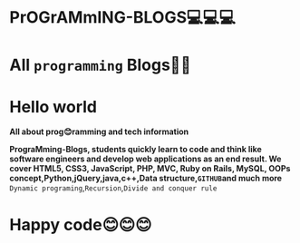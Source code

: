 # PrOGrAMmING-BLOGS💻💻💻

# All `programming` Blogs📖📖

# Hello world

**All about prog😊ramming and tech information**

**PrograMming-Blogs, students quickly learn to code and think like software engineers and develop web applications as an end result. We cover HTML5, CSS3, JavaScript, PHP, MVC, Ruby on Rails, MySQL, OOPs concept,Python,jQuery,java,c++,Data structure,`GITHUB`and much more**
`Dynamic programing`,`Recursion`,`Divide and conquer rule`


# Happy code😊😊😊 
